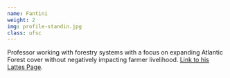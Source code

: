 ```yaml
---
name: Fantini
weight: 2
img: profile-standin.jpg
class: ufsc
---
```

Professor working with forestry systems with a focus on expanding Atlantic Forest cover without negatively impacting farmer livelihood. [Link to his Lattes Page](http://buscatextual.cnpq.br/buscatextual/visualizacv.do?id=K4785342P7).
